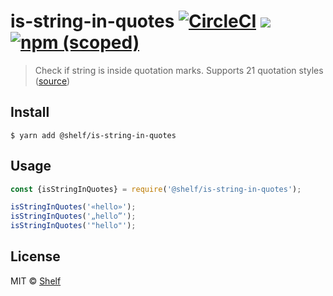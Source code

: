 # is-string-in-quotes [![CircleCI](https://circleci.com/gh/shelfio/is-string-in-quotes/tree/master.svg?style=svg)](https://circleci.com/gh/shelfio/is-string-in-quotes/tree/master) ![](https://img.shields.io/badge/code_style-prettier-ff69b4.svg) [![npm (scoped)](https://img.shields.io/npm/v/@shelf/is-string-in-quotes.svg)](https://www.npmjs.com/package/@shelf/is-string-in-quotes)

> Check if string is inside quotation marks. Supports 21 quotation styles ([source](https://en.wikipedia.org/wiki/Quotation_mark#Summary_table))

## Install

```
$ yarn add @shelf/is-string-in-quotes
```

## Usage

```js
const {isStringInQuotes} = require('@shelf/is-string-in-quotes');

isStringInQuotes('«hello»');
isStringInQuotes('„hello”');
isStringInQuotes('"hello"');
```

## License

MIT © [Shelf](https://shelf.io)
